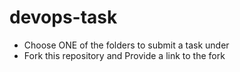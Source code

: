 # devops-task

- Choose ONE of the folders to submit a task under
- Fork this repository and Provide a link to the fork
